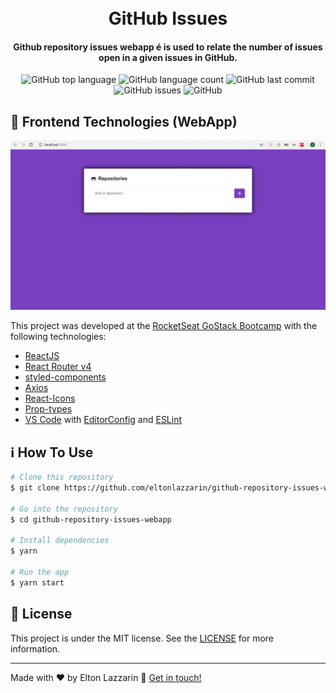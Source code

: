 <h1 align="center"> 
    <img alt="" src="" />
    <br>
    GitHub Issues
</h1>

<h4 align="center">
  Github repository issues webapp é is used to relate the number of issues open in a given issues in GitHub.
</h4>
<p align="center">
  <img alt="GitHub top language" src="https://img.shields.io/github/languages/top/eltonlazzarin/github-repository-issues-webapp">
  
  <img alt="GitHub language count" src="https://img.shields.io/github/languages/count/eltonlazzarin/github-repository-issues-webapp">
  
  <img alt="GitHub last commit" src="https://img.shields.io/github/last-commit/eltonlazzarin/github-repository-issues-webapp">
  
  <img alt="GitHub issues" src="https://img.shields.io/github/issues/eltonlazzarin/github-repository-issues-webapp">

  <img alt="GitHub" src="https://img.shields.io/github/license/eltonlazzarin/github-repository-issues-webapp">

## :rocket: Frontend Technologies (WebApp)

<img alt="GitHub Issues" src="https://github.com/eltonlazzarin/github-repository-issues-webapp/blob/master/webapp.gif">

This project was developed at the [RocketSeat GoStack Bootcamp](https://rocketseat.com.br/bootcamp) with the following technologies:

- [ReactJS](https://reactjs.org/)
- [React Router v4](https://github.com/ReactTraining/react-router)
- [styled-components](https://www.styled-components.com/)
- [Axios](https://github.com/axios/axios)
- [React-Icons](http://react-icons.github.io/react-icons/)
- [Prop-types](https://github.com/airbnb/prop-types)
- [VS Code](https://code.visualstudio.com) with [EditorConfig](https://marketplace.visualstudio.com/items?itemName=EditorConfig.EditorConfig) and [ESLint](https://marketplace.visualstudio.com/items?itemName=dbaeumer.vscode-eslint)

## :information_source: How To Use

```bash
# Clone this repository
$ git clone https://github.com/eltonlazzarin/github-repository-issues-webapp.git

# Go into the repository
$ cd github-repository-issues-webapp

# Install dependencies
$ yarn

# Run the app
$ yarn start
```

## :memo: License

This project is under the MIT license. See the [LICENSE](https://github.com/eltonlazzarin/github-repository-issues-webapp/blob/master/LICENSE) for more information.

---

Made with ♥ by Elton Lazzarin :wave: [Get in touch!](https://www.linkedin.com/in/eltonlazzarin/)
